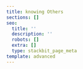 ```yaml
---
title: knowing Others
sections: []
seo:
  title: ''
  description: ''
  robots: []
  extra: []
  type: stackbit_page_meta
template: advanced
---
```

